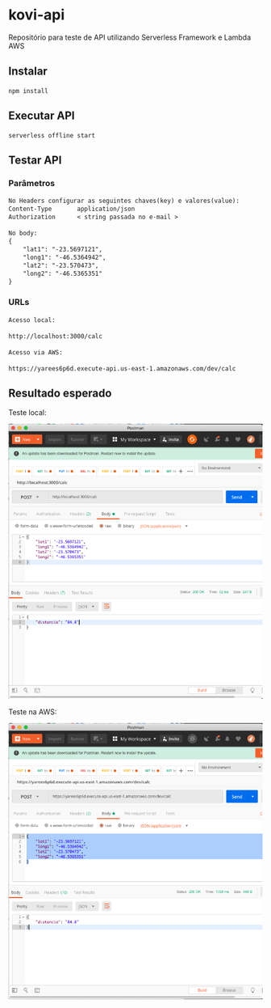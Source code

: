 # kovi-api
Repositório para teste de API utilizando Serverless Framework e Lambda AWS


## Instalar

    npm install

## Executar API

    serverless offline start

## Testar API

### Parâmetros
    No Headers configurar as seguintes chaves(key) e valores(value):
    Content-Type       application/json
    Authorization      < string passada no e-mail >

    No body:
    {
        "lat1": "-23.5697121",
        "long1": "-46.5364942",
        "lat2": "-23.570473",
        "long2": "-46.5365351"
    }


### URLs

    Acesso local:

    http://localhost:3000/calc

    Acesso via AWS:

    https://yarees6p6d.execute-api.us-east-1.amazonaws.com/dev/calc



## Resultado esperado

Teste local:

![screenshot](https://github.com/rjramos70/kovi-api/blob/master/images/Screen%20Shot%202019-01-18%20at%2021.21.20.png)


Teste na AWS:

<p align="left">
  <img src="https://github.com/rjramos70/kovi-api/blob/master/images/Screen%20Shot%202019-01-18%20at%2021.18.22.png" title="Print de tela do teste feito via Postman a URL na AWS">
</p>
